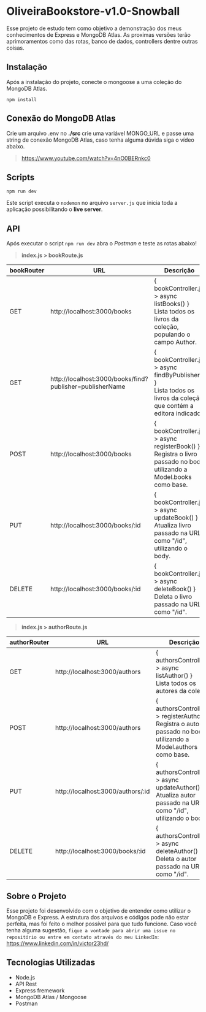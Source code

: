 # OliveiraBookstore-v1.0-Snowball
 
Esse projeto de estudo tem como objetivo a demonstração dos meus conhecimentos de Express e MongoDB Atlas. As proximas versões terão aprimoramentos como das rotas, banco de dados, controllers dentre outras coisas.

## Instalação
Após a instalação do projeto, conecte o mongoose a uma coleção do MongoDB Atlas.
```console
npm install
```

## Conexão do MongoDB Atlas
Crie um arquivo .env no **./src** crie uma variável MONGO_URL e passe uma string de conexão MongoDB Atlas, caso tenha alguma dúvida siga o vídeo abaixo.

> https://www.youtube.com/watch?v=4nO0BERnkc0

## Scripts
```console
npm run dev
```
Este script executa o `nodemon` no arquivo `server.js` que inicia toda a aplicação possibilitando o **live server**.

## API
Após executar o script `npm run dev` abra o *Postman* e teste as rotas abaixo!

> **index.js > bookRoute.js**  

<table>
  <thead>
    <tr>
      <th> bookRouter </th>
      <th>URL</th>
      <th>Descrição</th>
    </tr>
  </thead>
  <tbody>
    <tr>
      <td> GET </td>
      <td> http://localhost:3000/books </td>
      <td> { bookController.js > async listBooks() } <br> Lista todos os livros da coleção, populando o campo Author. </td>	    
    </tr>
   <tr>
      <td> GET </td>
      <td> http://localhost:3000/books/find?publisher=publisherName</td>
      <td> { bookController.js > async findByPublisher() } <br> Lista todos os livros da coleção que contém a editora indicado. </td>	    
    </tr>
    <tr>
      <td> POST </td>
      <td> http://localhost:3000/books</td>
      <td> { bookController.js > async registerBook() } <br> Registra o livro passado no body utilizando a Model.books como base. </td>	    
    </tr>
   <tr>
      <td> PUT </td>
      <td> http://localhost:3000/books/:id</td>
      <td> { bookController.js > async updateBook() } <br> Atualiza livro passado na URL como "/id", utilizando o body. </td>	    
    </tr>
    <tr>
      <td> DELETE </td>
      <td> http://localhost:3000/books/:id</td>
      <td> { bookController.js > async deleteBook() } <br> Deleta o livro passado na URL como "/id". </td>	    
    </tr>
  </tbody>
</table>


> **index.js > authorRoute.js**  

<table>
  <thead>
    <tr>
      <th> authorRouter </th>
      <th>URL</th>
      <th>Descrição</th>
    </tr>
  </thead>
  <tbody>
    <tr>
      <td> GET </td>
      <td> http://localhost:3000/authors </td>
      <td> { authorsController.js > async listAuthor() } <br> Lista todos os autores da coleção. </td>	    
    </tr>
    <tr>
      <td> POST </td>
      <td> http://localhost:3000/authors </td>
      <td> { authorsController.js > registerAuthor() } <br> Registra o autor passado no body utilizando a Model.authors como base. </td>	    
    </tr>
   <tr>
      <td> PUT </td>
      <td> http://localhost:3000/authors/:id </td>
      <td> { authorsController.js > async updateAuthor() } <br> Atualiza autor passado na URL como "/id", utilizando o body. </td>	    
    </tr>
    <tr>
      <td> DELETE </td>
      <td> http://localhost:3000/books/:id</td>
      <td> { authorsController.js > async deleteAuthor() } <br> Deleta o autor passado na URL como "/id". </td>	    
    </tr>
  </tbody>
</table>

## Sobre o Projeto
Esse projeto foi desenvolvido com o objetivo de entender como utilizar o MongoDB e Express. A estrutura dos arquivos e códigos pode não estar perfeita, mas foi feito o melhor possível para que tudo funcione. Caso você tenha alguma sugestão, `fique a vontade para abrir uma issue no repositório ou entre em contato através do meu LinkedIn`: https://www.linkedin.com/in/victor23hd/

## Tecnologias Utilizadas
* Node.js
* API Rest
* Express fremework
* MongoDB Atlas / Mongoose
* Postman
